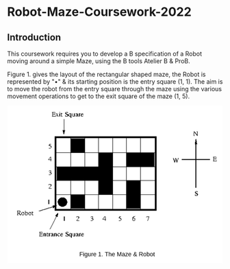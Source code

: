 # Robot-Maze-Coursework-2022
## Introduction
This coursework requires you to develop a B specification of a Robot moving around a simple Maze, using the B tools Atelier B & ProB. 

Figure 1. gives the layout of the rectangular shaped maze, the Robot is represented by "•" & its starting position is the entry square (1, 1). The aim is to move the robot from the entry square through the maze using the various movement operations to get to the exit square of the maze (1, 5). 


<img src = "https://github.com/mr-desilva/Robot-Maze-Coursework-2022/blob/main/Documentation/Figure1.PNG">
